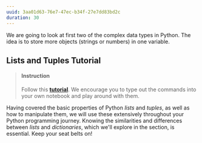 ```yaml
---
uuid: 3aa01d63-76e7-47ec-b34f-27e7dd83bd2c
duration: 30
---
```


We are going to look at first two of the complex data types in Python. The idea is to store more objects (strings or numbers) in one variable.


## Lists and Tuples Tutorial

> #### Instruction
> Follow this [**tutorial**](https://realpython.com/python-lists-tuples/). We encourage you to type out the commands into your own notebook and play around with them.


Having covered the basic properties of Python _lists_ and _tuples_, as well as how to manipulate them, we will use these extensively throughout your Python programming journey. Knowing the similarities and differences between _lists_ and _dictionaries_, which we'll explore in the section, is essential. Keep your seat belts on! 

